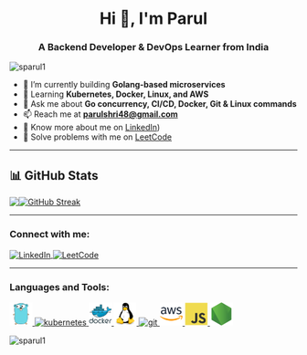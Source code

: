 <h1 align="center">Hi 👋, I'm Parul</h1>
<h3 align="center">A Backend Developer & DevOps Learner from India</h3>

<p align="left"> 
  <img src="https://komarev.com/ghpvc/?username=sparul1&label=Profile%20views&color=0e75b6&style=flat" alt="sparul1" /> 
</p>

- 🔭 I’m currently building **Golang-based microservices**
- 🌱 Learning **Kubernetes, Docker, Linux, and AWS**
- 💬 Ask me about **Go concurrency, CI/CD, Docker, Git & Linux commands**
- 📫 Reach me at **parulshri48@gmail.com**
- 📄 Know more about me on [LinkedIn](https://www.linkedin.com/in/parulshri48/))
- 🧮 Solve problems with me on [LeetCode]([https://leetcode.com/Paruls28](https://leetcode.com/u/Paruls28/))

---

## 📊 GitHub Stats

<a href="https://github.com/sparul1/sparul1/blob/main/README.md">
  <img align="left" src="https://github-readme-stats.vercel.app/api?username=sparul1&show_icons=true&count_private=true" />
</a>

[![GitHub Streak](http://github-readme-streak-stats.herokuapp.com?user=sparul1&theme=dark&date_format=M%20j%5B%2C%20Y%5D)](https://git.io/streak-stats)

---

<h3 align="left">Connect with me:</h3>
<p align="left">
<a href="https://linkedin.com/in/parulshri48" target="blank">
  <img align="center" src="https://raw.githubusercontent.com/rahuldkjain/github-profile-readme-generator/master/src/images/icons/Social/linked-in-alt.svg" alt="LinkedIn" height="30" width="40" />
</a>
<a href="https://leetcode.com/Paruls28/" target="blank">
  <img align="center" src="https://upload.wikimedia.org/wikipedia/commons/1/19/LeetCode_logo_black.png" alt="LeetCode" height="30" width="40" />
</a>
</p>

---

<h3 align="left">Languages and Tools:</h3>
<p align="left">
  <a href="https://golang.org" target="_blank" rel="noreferrer">
    <img src="https://raw.githubusercontent.com/devicons/devicon/master/icons/go/go-original.svg" alt="go" width="40" height="40"/>
  </a>
  <a href="https://kubernetes.io" target="_blank" rel="noreferrer">
    <img src="https://www.vectorlogo.zone/logos/kubernetes/kubernetes-icon.svg" alt="kubernetes" width="40" height="40"/>
  </a>
  <a href="https://www.docker.com/" target="_blank" rel="noreferrer">
    <img src="https://raw.githubusercontent.com/devicons/devicon/master/icons/docker/docker-original-wordmark.svg" alt="docker" width="40" height="40"/>
  </a>
  <a href="https://www.linux.org/" target="_blank" rel="noreferrer">
    <img src="https://raw.githubusercontent.com/devicons/devicon/master/icons/linux/linux-original.svg" alt="linux" width="40" height="40"/>
  </a>
  <a href="https://git-scm.com/" target="_blank" rel="noreferrer">
    <img src="https://www.vectorlogo.zone/logos/git-scm/git-scm-icon.svg" alt="git" width="40" height="40"/>
  </a>
  <a href="https://aws.amazon.com" target="_blank" rel="noreferrer">
    <img src="https://raw.githubusercontent.com/devicons/devicon/master/icons/amazonwebservices/amazonwebservices-original-wordmark.svg" alt="aws" width="40" height="40"/>
  </a>
  <a href="https://developer.mozilla.org/en-US/docs/Web/JavaScript" target="_blank" rel="noreferrer">
    <img src="https://raw.githubusercontent.com/devicons/devicon/master/icons/javascript/javascript-original.svg" alt="javascript" width="40" height="40"/>
  </a>
  <a href="https://nodejs.org" target="_blank" rel="noreferrer">
    <img src="https://raw.githubusercontent.com/devicons/devicon/master/icons/nodejs/nodejs-original.svg" alt="nodejs" width="40" height="40"/>
  </a>
</p>

<p>
  <img align="center" src="https://github-readme-stats.vercel.app/api/top-langs?username=sparul1&show_icons=true&locale=en&layout=compact" alt="sparul1" />
</p>
